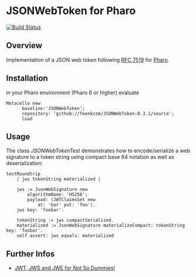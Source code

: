 # JSONWebToken for Pharo

[![Build Status](https://travis-ci.org/noha/JSONWebToken.svg?branch=master)](https://travis-ci.org/noha/JSONWebToken)

## Overview

Implementation of a JSON web token following [RFC 7519](https://tools.ietf.org/html/rfc7519) for [Pharo](http://www.pharo.org).

## Installation

in your Pharo environment (Pharo 6 or higher) evaluate

```Smalltalk
Metacello new
      baseline:'JSONWebToken';
      repository: 'github://feenkcom/JSONWebToken:0.3.1/source';
      load
```

## Usage

The class *JSONWebTokenTest* demonstrates how to encode/serialize a web signature to a token string using compact base 64 notation 
as well as deserialization:

```Smalltalk
testRoundtrip
	| jws tokenString materialized |
	
	jws := JsonWebSignature new
		algorithmName: 'HS256';
		payload: (JWTClaimsSet new
			at: 'bar' put: 'foo').
	jws key: 'foobar'.
	
	tokenString := jws compactSerialized.
	materialized := JsonWebSignature materializeCompact: tokenString key: 'foobar'.
	self assert: jws equals: materialized

```

## Further Infos
- [JWT, JWS and JWE for Not So Dummies!](https://medium.facilelogin.com/jwt-jws-and-jwe-for-not-so-dummies-b63310d201a3)
